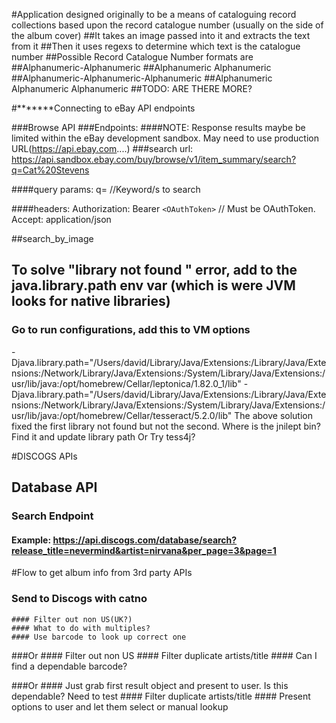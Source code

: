 #Application designed originally to be a means of cataloguing record collections based upon the record catalogue number (usually on the side of the album cover)
##It takes an image passed into it and extracts the text from it
##Then it uses regexs to determine which text is the catalogue number
##Possible Record Catalogue Number formats are
##Alphanumeric-Alphanumeric
##Alphanumeric Alphanumeric
##Alphanumeric-Alphanumeric-Alphanumeric
##Alphanumeric Alphanumeric Alphanumeric
##TODO: ARE THERE MORE?

#*******Connecting to eBay API endpoints

###Browse API
###Endpoints:
####NOTE: Response results maybe be limited within the eBay development sandbox. May need to use production URL(https://api.ebay.com....)
###search
url: https://api.sandbox.ebay.com/buy/browse/v1/item_summary/search?q=Cat%20Stevens

####query params: 
q=<text> //Keyword/s to search

####headers:
Authorization: Bearer `<OAuthToken>` // Must be OAuthToken. \
Accept: application/json



##search_by_image

## To solve "library not found " error, add to the java.library.path env var (which is were JVM looks for native libraries)
### Go to run configurations, add this to VM options
-Djava.library.path="/Users/david/Library/Java/Extensions:/Library/Java/Extensions:/Network/Library/Java/Extensions:/System/Library/Java/Extensions:/usr/lib/java:/opt/homebrew/Cellar/leptonica/1.82.0_1/lib"
-Djava.library.path="/Users/david/Library/Java/Extensions:/Library/Java/Extensions:/Network/Library/Java/Extensions:/System/Library/Java/Extensions:/usr/lib/java:/opt/homebrew/Cellar/tesseract/5.2.0/lib"
The above solution fixed the first library not found but not the second.
Where is the jnilept bin?
Find it and update library path
Or
Try tess4j?



#DISCOGS APIs

## Database API
### Search Endpoint
#### Example: https://api.discogs.com/database/search?release_title=nevermind&artist=nirvana&per_page=3&page=1


#Flow to get album info from 3rd party APIs
### Send to Discogs with catno
    #### Filter out non US(UK?)
    #### What to do with multiples?
    #### Use barcode to look up correct one

###Or
    #### Filter out non US
    #### Filter duplicate artists/title
    #### Can I find a dependable barcode?

###Or
    #### Just grab first result object and present to user. Is this dependable? Need to test
    #### Filter duplicate artists/title
    #### Present options to user and let them select or manual lookup